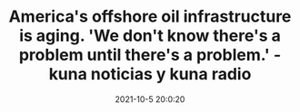 ---
"title": "America's offshore oil infrastructure is aging. 'We don't know there's a problem until there's a problem.' - kuna noticias y kuna radio"
"date": "2021-10-5 20:0:20"
"feed_name": "GOOGLENEWSDRILLING"
"feed_website": "https://news.google.com/search?q=drilling%2Bincident&hl=en-US&gl=US&ceid=US:en"
"feed_rss": "https://news.google.com/rss/search?q=drilling%2Bincident&hl=en-US&gl=US&ceid=US:en"
"link": "https://kesq.com/news/2021/10/05/californias-oil-spill-points-to-another-problem-aging-and-deteriorating-offshore-oil-equipment/"
"source": "{'href': 'https://kesq.com', 'title': 'kuna noticias y kuna radio'}"
"file": "_posts/2021-1-1-7d0fbdd6664ffc73049cb636983a021dc49cba0b.md"
"accident": "0"
"drilling": "0"
"dead": "0"
"injured": "0"
"arrested": "0"
"place": "unknown place"
"where": "unknown site"
"causes": "unknown"
"place_uri": "unknown place"
---
